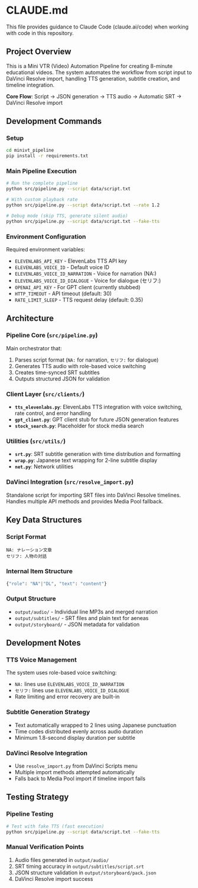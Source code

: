 # CLAUDE.md

This file provides guidance to Claude Code (claude.ai/code) when working with code in this repository.

## Project Overview

This is a Mini VTR (Video) Automation Pipeline for creating 8-minute educational videos. The system automates the workflow from script input to DaVinci Resolve import, handling TTS generation, subtitle creation, and timeline integration.

**Core Flow**: Script → JSON generation → TTS audio → Automatic SRT → DaVinci Resolve import

## Development Commands

### Setup
```bash
cd minivt_pipeline
pip install -r requirements.txt
```

### Main Pipeline Execution
```bash
# Run the complete pipeline
python src/pipeline.py --script data/script.txt

# With custom playback rate
python src/pipeline.py --script data/script.txt --rate 1.2

# Debug mode (skip TTS, generate silent audio)
python src/pipeline.py --script data/script.txt --fake-tts
```

### Environment Configuration
Required environment variables:
- `ELEVENLABS_API_KEY` - ElevenLabs TTS API key
- `ELEVENLABS_VOICE_ID` - Default voice ID
- `ELEVENLABS_VOICE_ID_NARRATION` - Voice for narration (NA:)
- `ELEVENLABS_VOICE_ID_DIALOGUE` - Voice for dialogue (セリフ:)
- `OPENAI_API_KEY` - For GPT client (currently stubbed)
- `HTTP_TIMEOUT` - API timeout (default: 30)
- `RATE_LIMIT_SLEEP` - TTS request delay (default: 0.35)

## Architecture

### Pipeline Core (`src/pipeline.py`)
Main orchestrator that:
1. Parses script format (`NA:` for narration, `セリフ:` for dialogue)
2. Generates TTS audio with role-based voice switching
3. Creates time-synced SRT subtitles
4. Outputs structured JSON for validation

### Client Layer (`src/clients/`)
- **`tts_elevenlabs.py`**: ElevenLabs TTS integration with voice switching, rate control, and error handling
- **`gpt_client.py`**: GPT client stub for future JSON generation features
- **`stock_search.py`**: Placeholder for stock media search

### Utilities (`src/utils/`)
- **`srt.py`**: SRT subtitle generation with time distribution and formatting
- **`wrap.py`**: Japanese text wrapping for 2-line subtitle display
- **`net.py`**: Network utilities

### DaVinci Integration (`src/resolve_import.py`)
Standalone script for importing SRT files into DaVinci Resolve timelines. Handles multiple API methods and provides Media Pool fallback.

## Key Data Structures

### Script Format
```
NA: ナレーション文章
セリフ: 人物の対話
```

### Internal Item Structure
```python
{"role": "NA"|"DL", "text": "content"}
```

### Output Structure
- `output/audio/` - Individual line MP3s and merged narration
- `output/subtitles/` - SRT files and plain text for aeneas
- `output/storyboard/` - JSON metadata for validation

## Development Notes

### TTS Voice Management
The system uses role-based voice switching:
- `NA:` lines use `ELEVENLABS_VOICE_ID_NARRATION`
- `セリフ:` lines use `ELEVENLABS_VOICE_ID_DIALOGUE`
- Rate limiting and error recovery are built-in

### Subtitle Generation Strategy
- Text automatically wrapped to 2 lines using Japanese punctuation
- Time codes distributed evenly across audio duration
- Minimum 1.8-second display duration per subtitle

### DaVinci Resolve Integration
- Use `resolve_import.py` from DaVinci Scripts menu
- Multiple import methods attempted automatically
- Falls back to Media Pool import if timeline import fails

## Testing Strategy

### Pipeline Testing
```bash
# Test with fake TTS (fast execution)
python src/pipeline.py --script data/script.txt --fake-tts
```

### Manual Verification Points
1. Audio files generated in `output/audio/`
2. SRT timing accuracy in `output/subtitles/script.srt`
3. JSON structure validation in `output/storyboard/pack.json`
4. DaVinci Resolve import success